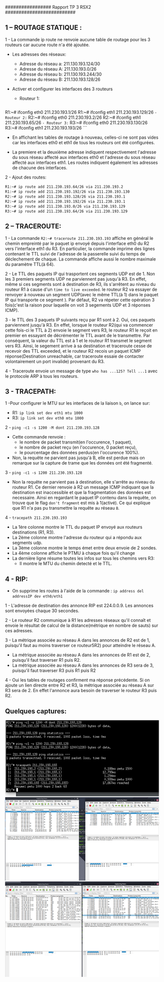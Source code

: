 ################# Rapport TP 3 RSX2 ##########################


**1 – ROUTAGE STATIQUE :**
--------------------------

1 - La commande ip route ne renvoie aucune table de routage pour les 3 routeurs car aucune route n'a été ajoutée.

  -  Les adresses des réseaux:
      - Adresse du réseau a: 211.130.193.124/30
      - Adresse du réseau A: 211.130.193.0/26  
      - Adresse du réseau b: 211.130.193.244/30
      - Adresse du réseau B: 211.130.193.128/26

  - Activer et configurer les interfaces des 3 routeurs
    - Routeur 1:
    ```
R1:~# ifconfig eth0 211.230.193.1/26
R1:~# ifconfig eth1 211.230.193.129/26
    ```
    - Routeur 2:
    ```
R2:~# ifconfig eth0 211.230.193.2/26
R2:~# ifconfig eth1 211.230.193.65/26
    ```
    - Routeur 3:
    ```
R3:~# ifconfig eth0 211.230.193.130/26
R3:~# ifconfig eth1 211.230.193.193/26
    ```
- En affichant les tables de routage à nouveau, celles-ci ne sont pas vides car les interfaces eth0 et eth1 de tous les routeurs ont été configurées.

- La premiere et la deuxième adresse indiquent respectivement  l'adresse du sous réseau affecté aux interfaces eth0 et l'adresse du sous réseau affecté aux interfaces eth1. Les routes indiquent également les adresses de chacune des interfaces.

2 - Ajout des routes:
```
R1:~# ip route add 211.230.193.64/26 via 211.230.193.2
R1:~# ip route add 211.230.193.192/26 via 211.230.193.130
R2:~# ip route add 211.230.193.128/26 via 211.230.193.1
R2:~# ip route add 211.230.193.192/26 via 211.230.193.1
R3:~# ip route add 211.230.193.0/26 via 211.230.193.129
R3:~# ip route add 211.230.193.64/26 via 211.230.193.129
```


**2 – TRACEROUTE:**
-------------------

1 - La commande `R2:~# traceroute 211.230.193.193` affiche en général le chemin empreinté par le paquet ip envoyé depuis l'interface eth0 du R2 vers l'interface eth1 du R3. En particulier, la commande imprime des lignes contenant le TTL suivi de l'adresse de la passerelle suivi du temps de déclechement de chaque. La commande affiche aussi le nombre maximale du paramètre TTL(à 64).

2 - Le TTL des paquets IP qui trasportent ces segments UDP est de 1. Non les 3 premiers segments UDP ne parviennent pas jusqu'à R3. En effet, même si ces segments sont à destination de R3, ils s'arrêtent au niveau du routeur R1 à cause d'un `time to live exceeded`. le routeur R2 va essayer de renvoyer à nouveau un segment UDP(avec le même TTL(à 1) dans le paquet IP qui transporte ce segment ). Par défaut, R2 va répeter cette opération 3 fois(c'est la raison pour laquelle on voit 3 segements UDP et 3 réponses ICMP).

3 - le TTL des 3 paquets IP suivants reçu par R1 sont à 2. Oui, ces paquets parviennent jusqu'à R3. En effet, lorsque le routeur R2(qui va commencer cette fois-ci le TTL à 2) envoie le segment vers R3, le routeur R1 le reçoit en premier en essayant de décrémenter le TTL avant de le transmettre. Par conséquent, la valeur du TTL est à 1 et le routeur R1 transmet le segment vers R3. Ainsi, le segement arrive à sa destination et traceroute cesse de recevoir des TTL exceeded, et le routeur R2 recois un paquet ICMP réponse(Destination unreachable, car traceroute essaie de contacter volontairement un port invalide) provenant du R3.

4 - Traceroute envoie un message de type `who has ...125? Tell ...1` avec le protocole ARP à tous les routeurs.

**3 - TRACEPATH:**
------------------

1 -Pour configurer le MTU sur les interfaces de la liaison `b`, on lance sur:
- R1: `ip link set dev eth1 mtu 1000`
- R3: `ip link set dev eth0 mtu 1000`

2 - `ping -c1 -s 1200 -M dont 211.230.193.128`
- Cette commande renvoie :
    - le nombre de packet transmit(en l'occurence, 1 paquet),
    - le nombre de packet reçu (en l'occurence, 0 packet reçu),
    - le pourcentage des données perdus(en l'occurence 100%).
- Non, la requête ne parvient pas jusqu'à B, elle est perdue mais on remarque sur la capture de trame que les données ont été fragmenté.

3 - `ping -c1 -s 1200 211.230.193.128`
- Non la requête ne parvient pas à destination, elle s'arrête au niveau du routeur R1. Ce dernier renvoie à R2 un message ICMP indiquant que la destination est inaccessible et que la fragmentation des données est necessaire. Ainsi en regardant le paquet IP contenu dans la requête, on trouve que le flag `don't fragment` est mis à 1(activé). Ce qui explique que R1 n'a pas pu transmettre la requête au réseau `B`.

4 - `tracepath 211.230.193.193`
- La 1ère colonne montre le TTL du paquet IP envoyé aux routeurs destinations (R1, R3).
- La 2ème colonne montre l'adresse du routeur qui a répondu aux segments udp.
- La 3ème colonne montre le temps émet entre deux envoie de 2 sondes.
- La 4ème colonne affiche le PTMU à chaque fois qu'il change
- La dernière ligne résume toutes les infos sur tous les chemins vers R3:
    - Il montre le MTU du chemin detecté et le TTL.

**4 - RIP:**
------------

- On supprime les routes à l'aide de la commande : `ip address del addressIP dev eth0/eth1`

1 - L'adresse de destination des annonce RIP est 224.0.0.9. Les annonces sont envoyées chaque 30 secondes.

2 - Le routeur R2 communique à R1 les adresses réseaux qu'il connaît et envoie le résultat de calcul de la distance(métrique en nombre de sauts) sur ces adresses.

3 - La métrique associée au réseau A dans les annonces de R2 est de 1, puisqu'il faut au moins traverser ce routeur5R2) pour atteindre le réseau A.
  - La métrique associée au réseau A dans les annonces de R1 est de 2, puisqu'il faut traverser R1 puis R2.
  - La métrique associée au réseau A dans les annonces de R3 sera de 3, puisqu'il faut traverser R3 puis R1 puis R2

4 - Oui les tables de routages confirment ma réponse précédente.
Si on ajoute un lien directe entre R2 et R3, la métrique associée au réseau A sur R3 sera de 2. En effet l'annonce aura besoin de traverser le routeur R3 puis R2.

**Quelques captures:**
----------------------

![](tracepath.png)
![](trame.png)
![](trame_tracepath.png)
